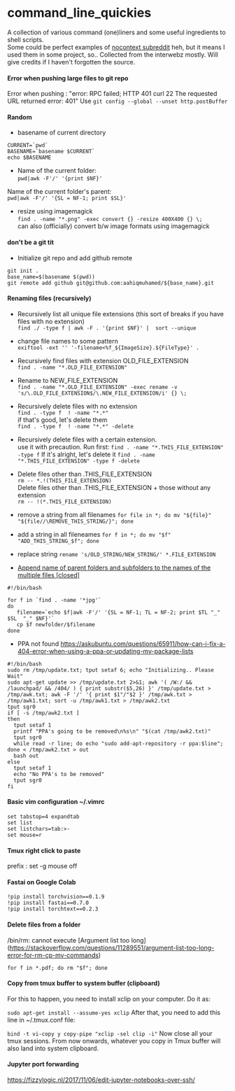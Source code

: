 # command_line_quickies
A collection of various command (one)liners and some useful ingredients to shell scripts.   
Some could be perfect examples of [nocontext subreddit](https://www.reddit.com/r/nocontext/) heh, but it means I used them in some project, so..
Collected from the interwebz mostly. Will give credits if I haven't forgotten the source.  

####  Error when pushing large files to git repo
Error when pushing : "error: RPC failed; HTTP 401 curl 22 The requested URL returned error: 401"
Use ```git config --global --unset http.postBuffer```

#### Random 
- basename of current directory    
 ```
CURRENT=`pwd`
BASENAME=`basename $CURRENT`
echo $BASENAME
```
- Name of the current folder:   
`pwd|awk -F'/' '{print $NF}'`   

Name of the current folder's parent:   
`pwd|awk -F'/' '{SL = NF-1; print $SL}'`   

- resize using imagemagick  
`find . -name "*.png" -exec convert {} -resize 400X400 {} \;`   
can also (officially) convert b/w image formats using imagemagick 

#### don't be a git tit
- Initialize git repo and add github remote
```
git init .
base_name=$(basename $(pwd))
git remote add github git@github.com:aahiqmuhamed/${base_name}.git
```

#### Renaming files (recursively)
- Recursively list all unique file extensions (this sort of breaks if you have files with no extension)     
`find ./ -type f | awk -F . '{print $NF}' |  sort --unique`

- change file names to some pattern    
`exiftool -ext '' '-filename<%f_${ImageSize}.${FileType}' .`

- Recursively find files with extension OLD_FILE_EXTENSION    
`find . -name "*.OLD_FILE_EXTENSION"`

- Rename to NEW_FILE_EXTENSION    
`find . -name "*.OLD_FILE_EXTENSION" -exec rename -v 's/\.OLD_FILE_EXTENSION$/\.NEW_FILE_EXTENSION/i' {} \;`

- Recursively delete files with no extension    
`find . -type f  ! -name "*.*"  `    
 if that's good, let's delete them   
`find . -type f  ! -name "*.*" -delete`

- Recursively delete files with a certain extension.   
  use it with precaution. Run first:
`find . -name "*.THIS_FILE_EXTENSION" -type f`
 If it's alright, let's delete it
`find . -name "*.THIS_FILE_EXTENSION" -type f -delete`

- Delete files other than .THIS_FILE_EXTENSION   
`rm -- *.!(THIS_FILE_EXTENSION)`   
Delete files other than .THIS_FILE_EXTENSION + those without any extension   
`rm -- !(*.THIS_FILE_EXTENSION)`   

- remove a string from all filenames
`for file in *; do mv "${file}" "${file//\REMOVE_THIS_STRING/}"; done`

- add a string in all fileneames
`for f in *; do mv "$f" "ADD_THIS_STRING_$f"; done`

- replace string
`rename 's/OLD_STRING/NEW_STRING/' *.FILE_EXTENSION`

- [Append name of parent folders and subfolders to the names of the multiple files [closed]](http://stackoverflow.com/questions/643372/append-name-of-parent-folders-and-subfolders-to-the-names-of-the-multiple-files)
```
#!/bin/bash

for f in `find . -name '*jpg'`
do
   filename=`echo $f|awk -F'/' '{SL = NF-1; TL = NF-2; print $TL "_" $SL  "_" $NF}'`
   cp $f newfolder/$filename
done
```

- PPA not found https://askubuntu.com/questions/65911/how-can-i-fix-a-404-error-when-using-a-ppa-or-updating-my-package-lists
```
#!/bin/bash
sudo rm /tmp/update.txt; tput setaf 6; echo "Initializing.. Please Wait" 
sudo apt-get update >> /tmp/update.txt 2>&1; awk '( /W:/ && /launchpad/ && /404/ ) { print substr($5,26) }' /tmp/update.txt > /tmp/awk.txt; awk -F '/' '{ print $1"/"$2 }' /tmp/awk.txt > /tmp/awk1.txt; sort -u /tmp/awk1.txt > /tmp/awk2.txt
tput sgr0
if [ -s /tmp/awk2.txt ]
then
  tput setaf 1
  printf "PPA's going to be removed\n%s\n" "$(cat /tmp/awk2.txt)"
  tput sgr0
  while read -r line; do echo "sudo add-apt-repository -r ppa:$line"; done < /tmp/awk2.txt > out
  bash out
else
  tput setaf 1
  echo "No PPA's to be removed"
  tput sgr0
fi
```
#### Basic vim configuration ~/.vimrc

```
set tabstop=4 expandtab
set list
set listchars=tab:>-
set mouse=r
```

#### Tmux right click to paste
prefix : set -g mouse off

#### Fastai on Google Colab
```
!pip install torchvision==0.1.9
!pip install fastai==0.7.0
!pip install torchtext==0.2.3
```

#### Delete files from a folder
/bin/rm: cannot execute [Argument list too long] (https://stackoverflow.com/questions/11289551/argument-list-too-long-error-for-rm-cp-mv-commands)
```
for f in *.pdf; do rm "$f"; done
```
#### Copy from tmux buffer to system buffer (clipboard)
For this to happen, you need to install xclip on your computer. Do it as:

```sudo apt-get install --assume-yes xclip```
After that, you need to add this line in ~/.tmux.conf file:

```bind -t vi-copy y copy-pipe "xclip -sel clip -i"```
Now close all your tmux sessions. From now onwards, whatever you copy in Tmux buffer will also land into system clipboard.

#### Jupyter port forwarding
https://fizzylogic.nl/2017/11/06/edit-jupyter-notebooks-over-ssh/
